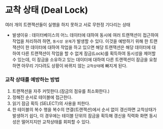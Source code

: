 # 교착 상태 (Deal Lock)
여러 개의 트랜잭션들이 실행을 하지 못하고 서로 무한정 기다리는 상태
- 발생이유 : 데이터베이스의 어느 데이터에 대하여 동시에 여러 트랜잭션이 접근하여 작업을 처리하려 하면,
`동시성 문제`가 발생할 수 있다. 이것을 예방하기 위해 한 트랜잭션이 한 데이터에 대하여 작업을 하고 있으면 해당 트랜잭션은
해당 데이터에 대하여 다른 트랜잭션이 작업을 할 수 없게 잠금(Lock)를 획득하여 동시성을 제어할 수 있는데, 이 잠금을 소유하고 있는
데이터에 대하여 다른 트랜잭션이 잠금을 요청하면 아무리 기다려도 상황이 바뀌지 않는 `교착상태`에 빠지게 된다.

### 교착 상태를 예방하는 방법
1. 트랜잭션을 자주 커밋한다.(잠금의 점유를 최소화한다.)
2. 정해진 순서로 테이블에 접근한다.
3. 읽기 잠금 획득 (SELECT)의 사용을 피한다.
4. 한 테이블의 복수 행을 복수의 연결(트랜잭션)에서 순서 없이 갱신하면 교착상태가 발생하기 쉽다, 이 경우에는 테이블 단위의
잠금을 획득해 갱신을 직력화 화면 동시성은 떨어지지만 교착상태를 회피할 수 있다.